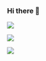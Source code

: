 ### Hi there 👋

![](https://img.shields.io/badge/Language-C++-informational?style=flat&logo=data:image/svg%2bxml;base64,A8B9CC)

![](https://img.shields.io/badge/<WORD_ON_LEFT>-<WORD_ON_RIGHT>-informational?style=flat&logo=data:image/svg%2bxml;base64,<BASE64_DATA>)

<img align="center" src="https://github-readme-stats.vercel.app/api/top-langs/?username=EHanz&theme=<THEME_NAME>" />

